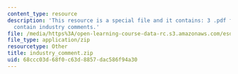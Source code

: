 ```yaml
---
content_type: resource
description: 'This resource is a special file and it contains: 3 .pdf files which
  contain industry comments.'
file: /media/https%3A/open-learning-course-data-rc.s3.amazonaws.com/esd-68j-communications-and-information-policy-spring-2006/68ccc03d68f0c63d8857dac586f94a30_industry_comment.zip
file_type: application/zip
resourcetype: Other
title: industry_comment.zip
uid: 68ccc03d-68f0-c63d-8857-dac586f94a30
---
```

